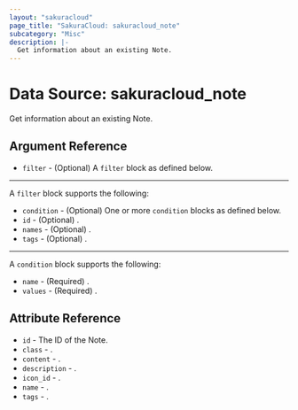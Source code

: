 ```yaml
---
layout: "sakuracloud"
page_title: "SakuraCloud: sakuracloud_note"
subcategory: "Misc"
description: |-
  Get information about an existing Note.
---
```


# Data Source: sakuracloud_note

Get information about an existing Note.

## Argument Reference

* `filter` - (Optional) A `filter` block as defined below.


---

A `filter` block supports the following:

* `condition` - (Optional) One or more `condition` blocks as defined below.
* `id` - (Optional) .
* `names` - (Optional) .
* `tags` - (Optional) .

---

A `condition` block supports the following:

* `name` - (Required) .
* `values` - (Required) .


## Attribute Reference

* `id` - The ID of the Note.
* `class` - .
* `content` - .
* `description` - .
* `icon_id` - .
* `name` - .
* `tags` - .




